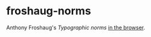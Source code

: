 # froshaug-norms
Anthony Froshaug's _Typographic norms_ [in the browser](http://i-s-o-g-r-a-m.github.io/froshaug-norms/).